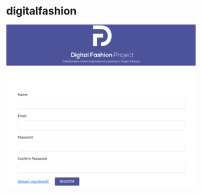 # digitalfashion
![register](https://github.com/wennyfr/digitalfashion/blob/main/images/registered.jpg)
